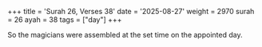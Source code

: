 +++
title = 'Surah 26, Verses 38'
date = '2025-08-27'
weight = 2970
surah = 26
ayah = 38
tags = ["day"]
+++

So the magicians were assembled at the set time on the appointed day.